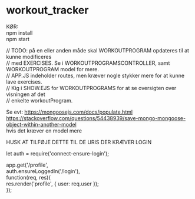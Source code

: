 ﻿# workout_tracker
 
 KØR:  
 npm install  
 npm start  
 

// TODO: på en eller anden måde skal WORKOUTPROGRAM opdateres til at kunne modificeres  
// med EXERCISES. Se i WORKOUTPROGRAMSCONTROLLER, samt WORKOUTPROGRAM model for mere.  
// APP.JS indeholder routes, men kræver nogle stykker mere for at kunne lave exercises.  
// Kig i SHOW.EJS for WORKOUTPROGRAMS for at se oversigten over visningen af det   
// enkelte workoutProgram.   

Se evt: https://mongoosejs.com/docs/populate.html  
https://stackoverflow.com/questions/54438939/save-mongo-mongoose-object-within-another-model  
hvis det kræver en model mere


HUSK AT TILFØJE DETTE TIL DE URIS DER KRÆVER LOGIN

let auth = require('connect-ensure-login');

app.get('/profile',  
auth.ensureLoggedIn('/login'),  
function(req, res){  
res.render('profile', { user: req.user });  
});  
